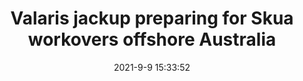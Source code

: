 ---
"title": "Valaris jackup preparing for Skua workovers offshore Australia"
"date": "2021-9-9 15:33:52"
"feed_name": "OFFSHOREMAG"
"feed_website": "https://www.offshore-mag.com/"
"feed_rss": "https://www.offshore-mag.com/__rss/website-scheduled-content.xml?input=%7B%22sectionAlias%22%3A%22home%22%7D"
"link": "https://www.offshore-mag.com/regional-reports/australia-new-zealand/article/14210036/valaris-jackup-preparing-for-skua-workovers-offshore-australia"
"file": "_posts/1-1-2021-acd0e2bfed0b9c5a0f5c1927de32fe46523e5748.md"
"accident": "0"
"drilling": "0"
---